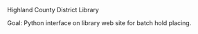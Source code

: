 Highland County District Library

Goal: Python interface on library web site for batch hold placing.